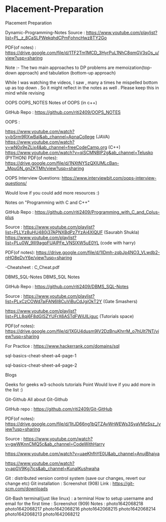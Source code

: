 # Placement-Preparation
Placement Preparation

Dynamic-Programming-Notes
Source : https://www.youtube.com/playlist?list=PL_z_8CaSLPWekqhdCPmFohncHwz8TY2Go

PDF(of notes) : https://drive.google.com/file/d/1TF2Tm1MCD_3HyrPuL1NhC8qmGV3sOs_u/view?usp=sharing

Note :- The two main approaches to DP problems are memoization(top-down approach) and tabulation (bottom-up approach)

While I was watching the videos, I saw , many a times he mispelled bottom up as top down . So it might reflect in the notes as well . Please keep this in mind while revising

OOPS 
OOPS_NOTES
Notes of OOPS (in c++)

GitHub Repo : https://github.com/riti2409/OOPS_NOTES

OOPS :

https://www.youtube.com/watch?v=bSrm9RXwBaI&ab_channel=ApnaCollege (JAVA)
https://www.youtube.com/watch?v=wN0x9eZLix4&ab_channel=freeCodeCamp.org (C++)
https://www.youtube.com/watch?v=qiSCMNBIP2g&ab_channel=Telusko (PYTHON)
PDF(of notes): https://drive.google.com/file/d/1NXtNY5zQXIUMLcBan-_MpuGN_gnZKTMh/view?usp=sharing

OOPS Interview Questions: https://www.interviewbit.com/oops-interview-questions/

Would love if you could add more resources :)


Notes on "Programming with C and C++"

GitHub Repo : https://github.com/riti2409/Programming_with_C_and_Cplus-plus

Source : https://www.youtube.com/playlist?list=PLLYz8uHU480j37APNXBdPz7YzAi4XlQUF (Saurabh Shukla) https://www.youtube.com/playlist?list=PLu0W_9lII9agpFUAlPFe_VNSlXW5uE0YL (code with harry)

PDF(of notes): https://drive.google.com/file/d/1IDmh-zqbJp4NO3_VLwdb2-nHO8eDvY6e/view?usp=sharing

-Cheatsheet : C_Cheat.pdf

DBMS_SQL-Notes
DBMS_SQL Notes

GitHub Repo : https://github.com/riti2409/DBMS_SQL-Notes

Source : https://www.youtube.com/playlist?list=PLxCzCOWd7aiFAN6I8CuViBuCdJgiOkT2Y (Gate Smashers)

https://www.youtube.com/playlist?list=PLL8qj6F8dGlSZYUFrX6ASTdFWiUlLjguc (Tutorials space)

PDF(of notes): https://drive.google.com/file/d/1XGU4dusm9IV2DzBnuKhrrM_o7hUIt7NT/view?usp=sharing

For Practice : https://www.hackerrank.com/domains/sql

sql-basics-cheat-sheet-a4-page-1

sql-basics-cheat-sheet-a4-page-2

Blogs

Geeks for geeks
w3-schools
tutorials Point
Would love if you add more in the list :)

Git-Github
All about Git-Github

GitHub repo : https://github.com/riti2409/Git-GitHub

PDF(of notes): https://drive.google.com/file/d/1ItJD66ng1bQTZAvWnWEWs3SyaVMzSsz_/view?usp=sharing

Source : https://www.youtube.com/watch?v=gwWKnnCMQ5c&ab_channel=CodeWithHarry

https://www.youtube.com/watch?v=uaeKhfhYE0U&ab_channel=AnujBhaiya

https://www.youtube.com/watch?v=apGV9Kg7ics&ab_channel=KunalKushwaha

Git :
distributed version control system (save our changes, revert our change etc)
Git installation :
Screenshot (908)
Link : https://git-scm.com/downloads

Git-Bash terminal(just like linux) :
a terminal
How to setup username and email for the first time :
Screenshot (909)
Notes :
photo1642068218
photo1642068217
photo1642068216
photo1642068215
photo1642068214
photo1642068213
photo1642068212
